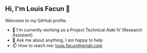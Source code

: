 ## Hi, I'm Louis Facun 👋

Welcome to my GitHub profile.

- 🏢 I'm currently working as a Project Technical Aide IV (Research Assistant)
- 💬 Ask me about anything, I am happy to help
- 📫 How to reach me: louis.facun@gmail.com

<!--
![Louis' GitHub stats](https://github-readme-stats.vercel.app/api?username=louisfacun&show_icons=true)

[![Top Langs](https://github-readme-stats.vercel.app/api/top-langs/?username=louisfacun)](https://github.com/anuraghazra/github-readme-stats) -->
